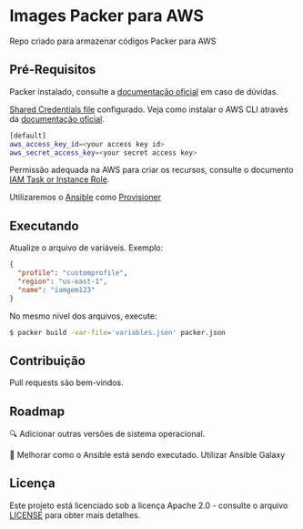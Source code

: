 # Images Packer para AWS

Repo criado para armazenar códigos Packer para AWS

## Pré-Requisitos

Packer instalado, consulte a [documentação oficial](https://learn.hashicorp.com/packer/getting-started/install) em caso de dúvidas.

[Shared Credentials file](https://www.packer.io/docs/builders/amazon#shared-credentials-file) configurado. Veja como instalar o AWS CLI através da [documentação oficial](https://docs.aws.amazon.com/pt_br/cli/latest/userguide/cli-chap-welcome.html).

```bash
[default]
aws_access_key_id=<your access key id>
aws_secret_access_key=<your secret access key>
```

Permissão adequada na AWS para criar os recursos, consulte o documento [IAM Task or Instance Role](https://www.packer.io/docs/builders/amazon#iam-task-or-instance-role).

Utilizaremos o [Ansible](https://docs.ansible.com/ansible/latest/index.html) como [Provisioner](https://www.packer.io/docs/provisioners/ansible)

## Executando

Atualize o arquivo de variáveis. Exemplo:

```json
{
  "profile": "customprofile",
  "region": "us-east-1",
  "name": "iamgem123"
}
```
No mesmo nível dos arquivos, execute:
```bash
$ packer build -var-file='variables.json' packer.json
````
## Contribuição

Pull requests são bem-vindos. 

## Roadmap

:mag: Adicionar outras versões de sistema operacional.

:wrench: Melhorar como o Ansible está sendo executado. Utilizar Ansible Galaxy

## Licença

Este projeto está licenciado sob a licença Apache 2.0 - consulte o arquivo [LICENSE](https://github.com/rafaelonline/packer-aws/blob/master/LICENSE) para obter mais detalhes.
